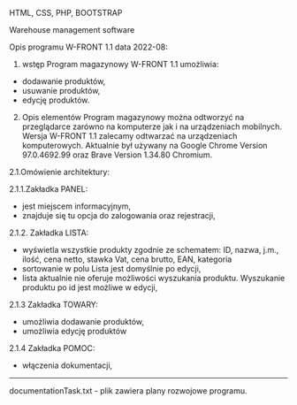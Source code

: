 
HTML, CSS, PHP, BOOTSTRAP

Warehouse management software

Opis programu W-FRONT 1.1 data 2022-08:
1. wstęp
Program magazynowy W-FRONT 1.1 umożliwia:
- dodawanie produktów,
- usuwanie produktów,
- edycję produktów.

2. Opis elementów
Program magazynowy można odtworzyć na przeglądarce zarówno na komputerze jak
i na urządzeniach mobilnych. 
Wersja W-FRONT 1.1 zalecamy odtwarzać na urządzeniach komputerowych. 
Aktualnie był używany na Google Chrome Version 97.0.4692.99 oraz Brave Version 1.34.80 Chromium.


2.1.Omówienie architektury:

2.1.1.Zakładka PANEL: 
- jest miejscem informacyjnym,
- znajduje się tu opcja do zalogowania oraz rejestracji,

2.1.2. Zakładka LISTA:
- wyświetla wszystkie produkty zgodnie ze schematem:
ID, nazwa, j.m., ilość, cena netto, stawka Vat, cena brutto, EAN, kategoria
- sortowanie w polu Lista jest domyślnie po edycji,
- lista aktualnie nie oferuje możliwości wyszukania produktu. Wyszukanie produktu po
id jest możliwe w edycji,

2.1.3 Zakładka TOWARY:
- umożliwia dodawanie produktów,
- umożliwia edycję produktów

2.1.4 Zakładka POMOC:
- włączenia dokumentacji,


--------------------
documentationTask.txt - plik zawiera plany rozwojowe programu.

